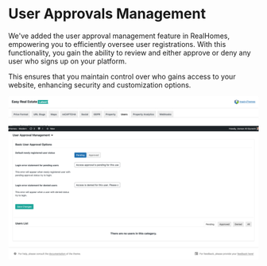 # User Approvals Management

We've added the user approval management feature in RealHomes, empowering you to efficiently oversee user registrations. With this functionality, you gain the ability to review and either approve or deny any user who signs up on your platform. 

This ensures that you maintain control over who gains access to your website, enhancing security and customization options.

![RealHomes Documentation](images/dashboard/user-approval-management.png)
